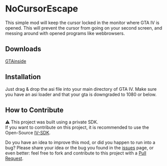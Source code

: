 # NoCursorEscape
This simple mod will keep the cursor locked in the monitor where GTA IV is opened. This will prevent the cursor from going on your second screen, and messing around with opened programs like webbrowsers.

## Downloads
[GTAinside](https://www.gtainside.com/gta4/mods/160019-no-cursor-escape/)

## Installation
Just drag & drop the asi file into your main directory of GTA IV. Make sure you have an asi loader and that your gta is downgraded to 1080 or below.

## How to Contribute
⚠ This project was built using a private SDK.  
If you want to contribute on this project, it is recommended to use the Open-Source [IV-SDK](https://github.com/Zolika1351/iv-sdk).  
  
Do you have an idea to improve this mod, or did you happen to run into a bug? Please share your idea or the bug you found in the [issues](https://github.com/ClonkAndre/NoCursorEscape/issues) page, or even better: feel free to fork and contribute to this project with a [Pull Request](https://github.com/ClonkAndre/NoCursorEscape/pulls).
